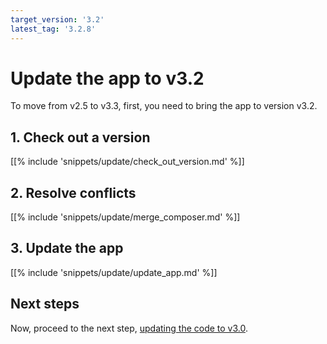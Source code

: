 ```yaml
---
target_version: '3.2'
latest_tag: '3.2.8'
---
```


# Update the app to v3.2

To move from v2.5 to v3.3, first, you need to bring the app to version v3.2.

## 1. Check out a version

[[% include 'snippets/update/check_out_version.md' %]]

## 2. Resolve conflicts

[[% include 'snippets/update/merge_composer.md' %]]

## 3. Update the app

[[% include 'snippets/update/update_app.md' %]]

## Next steps

Now, proceed to the next step, [updating the code to v3.0](update_code_to_v3.md).
